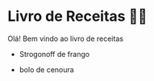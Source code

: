 # Livro de Receitas :woman_cook:



Olá! Bem vindo  ao livro de receitas 

- Strogonoff de frango

- bolo de cenoura

  
